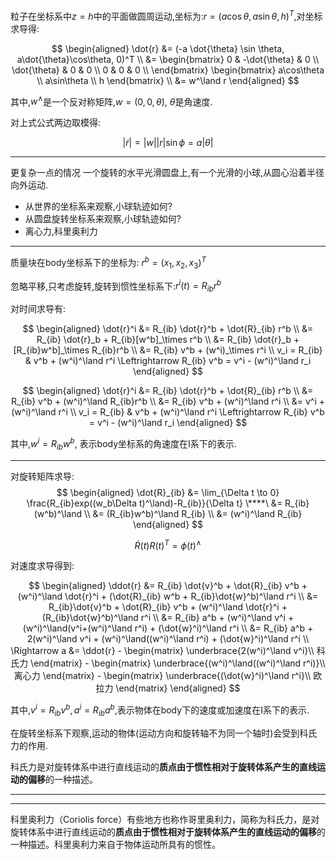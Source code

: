 粒子在坐标系中$z=h$中的平面做圆周运动,坐标为:$r=(a\cos\theta, a \sin \theta, h)^T$,对坐标求导得:

$$
\begin{aligned}
  \dot{r} &= (-a \dot{\theta} \sin \theta, a\dot{\theta}\cos\theta, 0)^T \\ 
  &= \begin{bmatrix}
    0 & -\dot{\theta} & 0 \\
    \dot{\theta} & 0 & 0 \\
    0 & 0 & 0 \\
  \end{bmatrix}
  \begin{bmatrix}
    a\cos\theta \\ a\sin\theta \\ h
  \end{bmatrix} \\
  &= w^\land r
\end{aligned}
$$

其中,$w^\land$是一个反对称矩阵,$w = (0, 0, \dot{\theta})$, $\dot{\theta}$是角速度.

对上式公式两边取模得:

$$
|\dot{r}| = |w| |r| \sin \phi = a|\dot{\theta}|
$$

---

更复杂一点的情况
一个旋转的水平光滑圆盘上,有一个光滑的小球,从圆心沿着半径向外运动.
- 从世界的坐标系来观察,小球轨迹如何?
- 从圆盘旋转坐标系来观察,小球轨迹如何?
- 离心力,科里奥利力

---

质量块在body坐标系下的坐标为: $r^b = (x_1, x_2, x_3)^T$

忽略平移,只考虑旋转,旋转到惯性坐标系下:$r^i(t) = R_{ib} r^b$

对时间求导有:

$$
\begin{aligned}
  \dot{r}^i &= R_{ib} \dot{r}^b + \dot{R}_{ib} r^b \\
  &= R_{ib} \dot{r}_b + R_{ib}[w^b]_\times r^b \\
  &= R_{ib} \dot{r}_b + [R_{ib}w^b]_\times R_{ib}r^b \\
  &= R_{ib} v^b + (w^i)_\times r^i \\
  v_i = R_{ib} & v^b + (w^i)^\land r^i  \Leftrightarrow
  R_{ib} v^b = v^i - (w^i)^\land r_i
\end{aligned}
$$

$$
\begin{aligned}
  \dot{r}^i &= R_{ib} \dot{r}^b + \dot{R}_{ib} r^b \\
  &= R_{ib} v^b + (w^i)^\land R_{ib}r^b \\
  &= R_{ib} v^b + (w^i)^\land r^i \\
  &= v^i + (w^i)^\land r^i \\
  v_i = R_{ib} & v^b + (w^i)^\land r^i  \Leftrightarrow
  R_{ib} v^b = v^i - (w^i)^\land r_i
\end{aligned}
$$

其中,$w^i = R_{ib} w^b$, 表示body坐标系的角速度在I系下的表示.

---

对旋转矩阵求导:
$$
\begin{aligned}
  \dot{R}_{ib}  &= \lim_{\Delta t \to 0} \frac{R_{ib}exp((w_b\Delta t)^\land)-R_{ib}}{\Delta t} \****\
  &= R_{ib} (w^b)^\land \\
  &= (R_{ib}w^b)^\land R_{ib} \\
  &= (w^i)^\land R_{ib}
\end{aligned}
$$

$$\dot{R}(t)R(t)^T = \phi(t)^\land$$

对速度求导得到:

$$
\begin{aligned}
  \ddot{r} &= R_{ib} \dot{v}^b + \dot{R}_{ib} v^b +  (w^i)^\land \dot{r}^i + (\dot{R}_{ib} w^b + R_{ib}\dot{w}^b)^\land r^i  \\ 
  &= R_{ib}\dot{v}^b + \dot{R}_{ib} v^b + (w^i)^\land \dot{r}^i +  (R_{ib}\dot{w}^b)^\land r^i  \\ 
  &= R_{ib} a^b + (w^i)^\land v^i + (w^i)^\land(v^i+(w^i)^\land r^i) + (\dot{w}^i)^\land r^i \\ 
  &= R_{ib} a^b + 2(w^i)^\land v^i + (w^i)^\land((w^i)^\land r^i) + (\dot{w}^i)^\land r^i \\
  \Rightarrow a &= \ddot{r} - \begin{matrix}
  \underbrace{2(w^i)^\land v^i}\\ 科氏力
\end{matrix} - \begin{matrix}
  \underbrace{(w^i)^\land((w^i)^\land r^i)}\\ 离心力
\end{matrix} - \begin{matrix}
  \underbrace{(\dot{w}^i)^\land r^i}\\ 欧拉力  
\end{matrix}
\end{aligned}
$$

其中,$v^i = R_{ib}v^b, a^i = R_{ib}a^b$,表示物体在body下的速度或加速度在I系下的表示.

在旋转坐标系下观察,运动的物体(运动方向和旋转轴不为同一个轴时)会受到科氏力的作用.

科氏力是对旋转体系中进行直线运动的**质点由于惯性相对于旋转体系产生的直线运动的偏移**的一种描述。

---
---
科里奥利力（Coriolis force）有些地方也称作哥里奥利力，简称为科氏力，是对旋转体系中进行直线运动的**质点由于惯性相对于旋转体系产生的直线运动的偏移**的一种描述。科里奥利力来自于物体运动所具有的惯性。